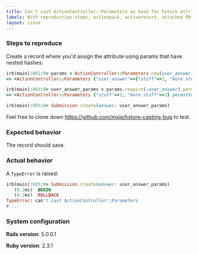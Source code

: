 ```yaml
---
title: Can't cast ActionController::Parameters as hash for hstore attributes
labels: With reproduction steps, actionpack, activerecord, attached PR, regression
layout: issue
---
```


### Steps to reproduce

Create a record where you'd assign the attribute using params that have nested hashes:

``` ruby
irb(main):001:0> params = ActionController::Parameters.new(user_answer: { "stuff" => 1, "more stuff" => 2 })
=> <ActionController::Parameters {"user_answer"=>{"stuff"=>1, "more stuff"=>2}} permitted: false>

irb(main):002:0> user_answer_params = params.require(:user_answer).permit!
=> <ActionController::Parameters {"stuff"=>1, "more stuff"=>2} permitted: true>

irb(main):005:0> Submission.create(answer: user_answer_params)
```

Feel free to clone down https://github.com/mxie/hstore-casting-bug to test.
### Expected behavior

The record should save.
### Actual behavior

A `TypeError` is raised:

``` ruby
irb(main):005:0> Submission.create(answer: user_answer_params)
   (0.2ms)  BEGIN
   (0.2ms)  ROLLBACK
TypeError: can't cast ActionController::Parameters
# ...
```
### System configuration

**Rails version**: 5.0.0.1

**Ruby version**: 2.3.1

